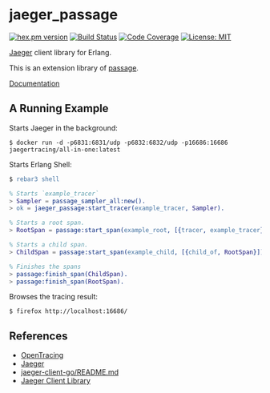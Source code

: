 jaeger_passage
==============

[![hex.pm version](https://img.shields.io/hexpm/v/jaeger_passage.svg)](https://hex.pm/packages/jaeger_passage)
[![Build Status](https://travis-ci.org/sile/jaeger_passage.svg?branch=master)](https://travis-ci.org/sile/jaeger_passage)
[![Code Coverage](https://codecov.io/gh/sile/jaeger_passage/branch/master/graph/badge.svg)](https://codecov.io/gh/sile/jaeger_passage/branch/master)
[![License: MIT](https://img.shields.io/badge/license-MIT-blue.svg)](LICENSE)

[Jaeger](https://uber.github.io/jaeger/) client library for Erlang.

This is an extension library of [passage](https://github.com/sile/passage).

[Documentation](https://hexdocs.pm/jaeger_passage/)

A Running Example
-----------------

Starts Jaeger in the background:

```console
$ docker run -d -p6831:6831/udp -p6832:6832/udp -p16686:16686 jaegertracing/all-in-one:latest
```

Starts Erlang Shell:
```erlang
$ rebar3 shell

% Starts `example_tracer`
> Sampler = passage_sampler_all:new().
> ok = jaeger_passage:start_tracer(example_tracer, Sampler).

% Starts a root span.
> RootSpan = passage:start_span(example_root, [{tracer, example_tracer}]).

% Starts a child span.
> ChildSpan = passage:start_span(example_child, [{child_of, RootSpan}]).

% Finishes the spans
> passage:finish_span(ChildSpan).
> passage:finish_span(RootSpan).
```

Browses the tracing result:
```console
$ firefox http://localhost:16686/
```

References
-----------

- [OpenTracing](http://opentracing.io/)
- [Jaeger](https://uber.github.io/jaeger/)
- [jaeger-client-go/README.md](https://github.com/jaegertracing/jaeger-client-go/blob/v2.9.0/README.md)
- [Jaeger Client Library](https://github.com/jaegertracing/jaeger/blob/master/docs/client_libraries.md)
